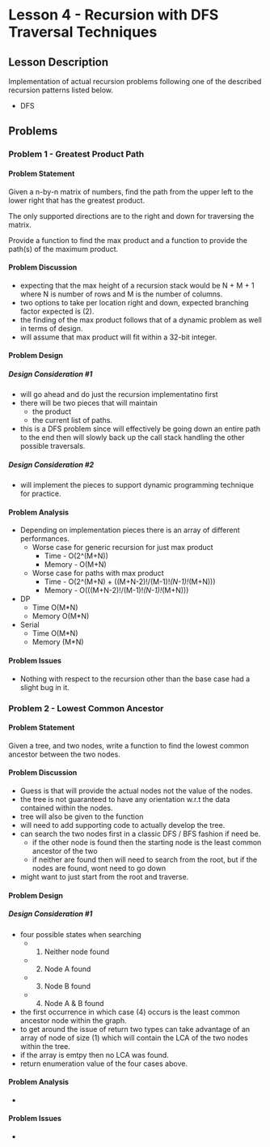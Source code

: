 # Lesson 4 - Recursion with DFS Traversal Techniques
## Lesson Description
Implementation of actual recursion problems following one of the described recursion patterns listed below.
- DFS

## Problems
### Problem 1 - Greatest Product Path
#### Problem Statement
>
Given a n-by-n matrix of numbers, find the path from the upper left to the lower right that has the greatest product.
>
The only supported directions are to the right and down for traversing the matrix.
>
Provide a function to find the max product and a function to provide the path(s) of the maximum product.

#### Problem Discussion
- expecting that the max height of a recursion stack would be N + M + 1 where N is number of rows and M is the number of columns.
- two options to take per location right and down, expected branching factor expected is (2).
- the finding of the max product follows that of a dynamic problem as well in terms of design.
- will assume that max product will fit within a 32-bit integer.

#### Problem Design
##### Design Consideration #1
- will go ahead and do just the recursion implementatino first
- there will be two pieces that will maintain
  - the product
  - the current list of paths.
- this is a DFS problem since will effectively be going down an entire path to the end then will slowly back up the call stack handling the other possible traversals.

##### Design Consideration #2
- will implement the pieces to support dynamic programming technique for practice.

#### Problem Analysis
- Depending on implementation pieces there is an array of different performances.
  - Worse case for generic recursion for just max product 
    - Time - O(2^(M+N))
    - Memory - O(M+N)
  - Worse case for paths with max product
    - Time - O(2^(M+N) + ((M+N-2)!/(M-1)!*(N-1)!*(M+N)))
    - Memory - O(((M+N-2)!/(M-1)!*(N-1)!*(M+N)))
- DP
  - Time O(M*N)
  - Memory O(M*N)
- Serial
  - Time O(M*N)
  - Memory (M*N)

#### Problem Issues
- Nothing with respect to the recursion other than the base case had a slight bug in it.

### Problem 2 - Lowest Common Ancestor
#### Problem Statement
>
Given a tree, and two nodes, write a function to find the lowest common ancestor between the two nodes.

#### Problem Discussion
- Guess is that will provide the actual nodes not the value of the nodes.
- the tree is not guaranteed to have any orientation w.r.t the data contained within the nodes.
- tree will also be given to the function
- will need to add supporting code to actually develop the tree.
- can search the two nodes first in a classic DFS / BFS fashion if need be.
  - if the other node is found then the starting node is the least common ancestor of the two
  - if neither are found then will need to search from the root, but if the nodes are found, wont need to go down
- might want to just start from the root and traverse.

#### Problem Design
##### Design Consideration #1
- four possible states when searching
  - 1. Neither node found
  - 2. Node A found
  - 3. Node B found
  - 4. Node A & B found
- the first occurrence in which case (4) occurs is the least common ancestor node within the graph.
- to get around the issue of return two types can take advantage of an array of node of size (1) which will contain the LCA of the two nodes within the tree.
- if the array is emtpy then no LCA was found.
- return enumeration value of the four cases above.

#### Problem Analysis
-

#### Problem Issues
- 